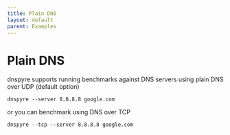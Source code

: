 ```yaml
---
title: Plain DNS
layout: default
parent: Examples
---
```


# Plain DNS
dnspyre supports running benchmarks against DNS servers using plain DNS over UDP (default option)
```
dnspyre --server 8.8.8.8 google.com
```
or you can benchmark using DNS over TCP
```
dnspyre --tcp --server 8.8.8.8 google.com
```
